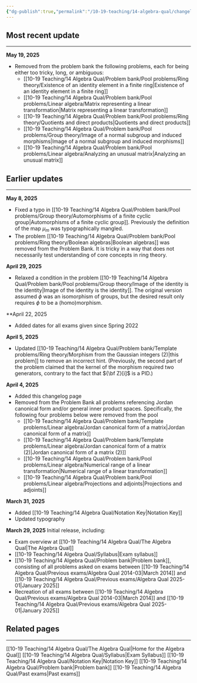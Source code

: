 ```yaml
---
{"dg-publish":true,"permalink":"/10-19-teaching/14-algebra-qual/changelog/","updated":"2025-05-19T17:49:33-07:00"}
---
```


## Most recent update
---
**May 19, 2025**
- Removed from the problem bank the following problems, each for being either too tricky, long, or ambiguous:
	- [[10-19 Teaching/14 Algebra Qual/Problem bank/Pool problems/Ring theory/Existence of an identity element in a finite ring\|Existence of an identity element in a finite ring]]
	- [[10-19 Teaching/14 Algebra Qual/Problem bank/Pool problems/Linear algebra/Matrix representing a linear transformation\|Matrix representing a linear transformation]]
	- [[10-19 Teaching/14 Algebra Qual/Problem bank/Pool problems/Ring theory/Quotients and direct products\|Quotients and direct products]]
	- [[10-19 Teaching/14 Algebra Qual/Problem bank/Pool problems/Group theory/Image of a normal subgroup and induced morphisms\|Image of a normal subgroup and induced morphisms]]
	- [[10-19 Teaching/14 Algebra Qual/Problem bank/Pool problems/Linear algebra/Analyzing an unusual matrix\|Analyzing an unusual matrix]]


## Earlier updates
---
**May 8, 2025**
- Fixed a typo in [[10-19 Teaching/14 Algebra Qual/Problem bank/Pool problems/Group theory/Automorphisms of a finite cyclic group\|Automorphisms of a finite cyclic group]]. Previously the definition of the map $\mu_m$ was typographically mangled.
- The problem [[10-19 Teaching/14 Algebra Qual/Problem bank/Pool problems/Ring theory/Boolean algebras\|Boolean algebras]] was removed from the Problem Bank. It is tricky in a way that does not necessarily test understanding of core concepts in ring theory.

**April 29, 2025**
- Relaxed a condition in the problem [[10-19 Teaching/14 Algebra Qual/Problem bank/Pool problems/Group theory/Image of the identity is the identity\|Image of the identity is the identity]]. The original version assumed $\phi$ was an isomorphism of groups, but the desired result only requires $\phi$ to be a (homo)morphism.

**April 22, 2025
- Added dates for all exams given since Spring 2022

**April 5, 2025**
- Updated [[10-19 Teaching/14 Algebra Qual/Problem bank/Template problems/Ring theory/Morphism from the Gaussian integers (2)\|this problem]] to remove an incorrect hint. (Previously, the second part of the problem claimed that the kernel of the morphism required two generators, contrary to the fact that ${\bf Z}[i]$ is a PID.)

**April 4, 2025**
- Added this changelog page
- Removed from the Problem Bank all problems referencing Jordan canonical form and/or general inner product spaces. Specifically, the following four problems below were removed from the pool
	- [[10-19 Teaching/14 Algebra Qual/Problem bank/Template problems/Linear algebra/Jordan canonical form of a matrix\|Jordan canonical form of a matrix]]
	- [[10-19 Teaching/14 Algebra Qual/Problem bank/Template problems/Linear algebra/Jordan canonical form of a matrix (2)\|Jordan canonical form of a matrix (2)]]
	- [[10-19 Teaching/14 Algebra Qual/Problem bank/Pool problems/Linear algebra/Numerical range of a linear transformation\|Numerical range of a linear transformation]]
	- [[10-19 Teaching/14 Algebra Qual/Problem bank/Pool problems/Linear algebra/Projections and adjoints\|Projections and adjoints]]


**March 31, 2025**
- Added [[10-19 Teaching/14 Algebra Qual/Notation Key\|Notation Key]]
- Updated typography


**March 29, 2025**
Initial release, including:
- Exam overview at [[10-19 Teaching/14 Algebra Qual/The Algebra Qual\|The Algebra Qual]]
- [[10-19 Teaching/14 Algebra Qual/Syllabus\|Exam syllabus]]
- [[10-19 Teaching/14 Algebra Qual/Problem bank\|Problem bank]], consisting of all problems asked on exams between [[10-19 Teaching/14 Algebra Qual/Previous exams/Algebra Qual 2014-03\|March 2014]] and [[10-19 Teaching/14 Algebra Qual/Previous exams/Algebra Qual 2025-01\|January 2025]]
- Recreation of all exams between [[10-19 Teaching/14 Algebra Qual/Previous exams/Algebra Qual 2014-03\|March 2014]] and [[10-19 Teaching/14 Algebra Qual/Previous exams/Algebra Qual 2025-01\|January 2025]]

## Related pages
---

[[10-19 Teaching/14 Algebra Qual/The Algebra Qual\|Home for the Algebra Qual]]
[[10-19 Teaching/14 Algebra Qual/Syllabus\|Exam Syllabus]]
[[10-19 Teaching/14 Algebra Qual/Notation Key\|Notation Key]]
[[10-19 Teaching/14 Algebra Qual/Problem bank\|Problem bank]]
[[10-19 Teaching/14 Algebra Qual/Past exams\|Past exams]]
